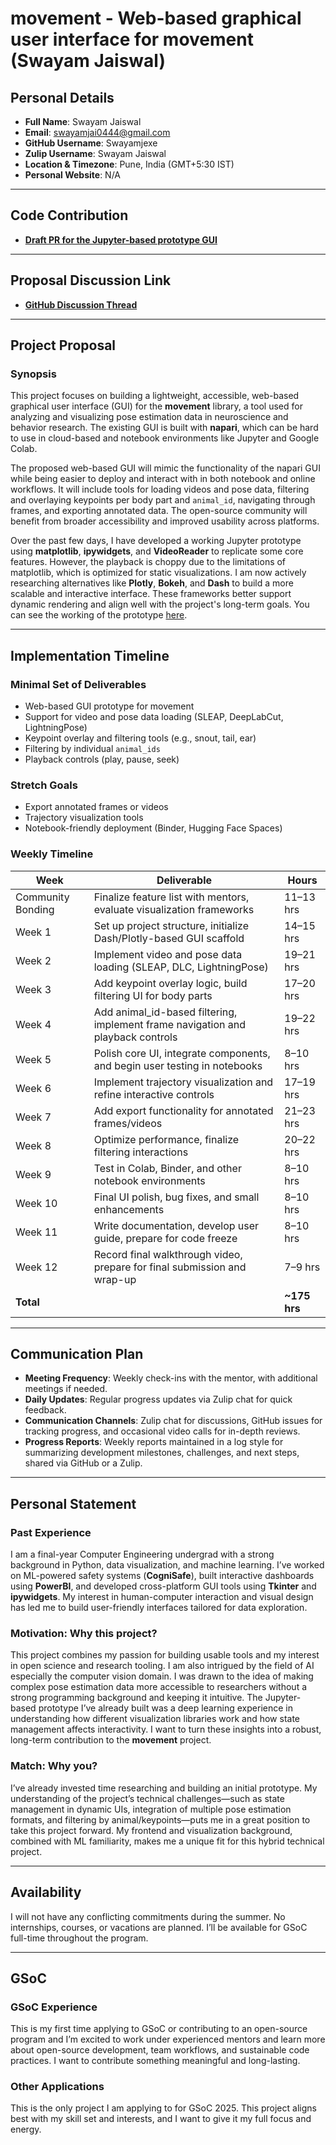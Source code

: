 # movement - Web-based graphical user interface for movement (Swayam Jaiswal)

## Personal Details

- **Full Name**: Swayam Jaiswal  
- **Email**: swayamjai0444@gmail.com  
- **GitHub Username**: Swayamjexe  
- **Zulip Username**: Swayam Jaiswal  
- **Location & Timezone**: Pune, India (GMT+5:30 IST)  
- **Personal Website**: N/A  

---

## Code Contribution

- [**Draft PR for the Jupyter-based prototype GUI**](https://github.com/neuroinformatics-unit/movement/pull/542)

---

## Proposal Discussion Link

- [**GitHub Discussion Thread**](https://github.com/neuroinformatics-unit/gsoc/pull/57)

---

## Project Proposal

### **Synopsis**

This project focuses on building a lightweight, accessible, web-based graphical user interface (GUI) for the **movement** library, a tool used for analyzing and visualizing pose estimation data in neuroscience and behavior research. The existing GUI is built with **napari**, which can be hard to use in cloud-based and notebook environments like Jupyter and Google Colab.

The proposed web-based GUI will mimic the functionality of the napari GUI while being easier to deploy and interact with in both notebook and online workflows. It will include tools for loading videos and pose data, filtering and overlaying keypoints per body part and `animal_id`, navigating through frames, and exporting annotated data. The open-source community will benefit from broader accessibility and improved usability across platforms.

Over the past few days, I have developed a working Jupyter prototype using **matplotlib**, **ipywidgets**, and **VideoReader** to replicate some core features. However, the playback is choppy due to the limitations of matplotlib, which is optimized for static visualizations. I am now actively researching alternatives like **Plotly**, **Bokeh**, and **Dash** to build a more scalable and interactive interface. These frameworks better support dynamic rendering and align well with the project's long-term goals. You can see the working of the prototype [here](https://drive.google.com/file/d/1kguSF_7yjORYI3rSWTqtK_OW_VO4Ikde/view?usp=sharing).

---

## Implementation Timeline

### **Minimal Set of Deliverables**

- Web-based GUI prototype for movement  
- Support for video and pose data loading (SLEAP, DeepLabCut, LightningPose)  
- Keypoint overlay and filtering tools (e.g., snout, tail, ear)  
- Filtering by individual `animal_ids`  
- Playback controls (play, pause, seek)  

### **Stretch Goals**

- Export annotated frames or videos  
- Trajectory visualization tools  
- Notebook-friendly deployment (Binder, Hugging Face Spaces)  

### **Weekly Timeline**

| **Week**              | **Deliverable**                                                                 | **Hours**     |
|-----------------------|----------------------------------------------------------------------------------|---------------|
| Community Bonding     | Finalize feature list with mentors, evaluate visualization frameworks           | 11–13 hrs     |
| Week 1                | Set up project structure, initialize Dash/Plotly-based GUI scaffold              | 14–15 hrs     |
| Week 2                | Implement video and pose data loading (SLEAP, DLC, LightningPose)                | 19–21 hrs     |
| Week 3                | Add keypoint overlay logic, build filtering UI for body parts                    | 17–20 hrs     |
| Week 4                | Add animal_id-based filtering, implement frame navigation and playback controls  | 19–22 hrs     |
| Week 5                | Polish core UI, integrate components, and begin user testing in notebooks        | 8–10 hrs      |
| Week 6                | Implement trajectory visualization and refine interactive controls               | 17–19 hrs     |
| Week 7                | Add export functionality for annotated frames/videos                             | 21–23 hrs     |
| Week 8                | Optimize performance, finalize filtering interactions                            | 20–22 hrs     |
| Week 9                | Test in Colab, Binder, and other notebook environments                           | 8–10 hrs      |
| Week 10               | Final UI polish, bug fixes, and small enhancements                               | 8–10 hrs      |
| Week 11               | Write documentation, develop user guide, prepare for code freeze                 | 8–10 hrs      |
| Week 12               | Record final walkthrough video, prepare for final submission and wrap-up         | 7–9 hrs       |
| **Total**             |                                                                                  | **~175 hrs**  |

---

## Communication Plan

- **Meeting Frequency**: Weekly check-ins with the mentor, with additional meetings if needed.  
- **Daily Updates**: Regular progress updates via Zulip chat for quick feedback.  
- **Communication Channels**: Zulip chat for discussions, GitHub issues for tracking progress, and occasional video calls for in-depth reviews.  
- **Progress Reports**: Weekly reports maintained in a log style for summarizing development milestones, challenges, and next steps, shared via GitHub or a Zulip.  

---

## Personal Statement

### **Past Experience**

I am a final-year Computer Engineering undergrad with a strong background in Python, data visualization, and machine learning. I’ve worked on ML-powered safety systems (**CogniSafe**), built interactive dashboards using **PowerBI**, and developed cross-platform GUI tools using **Tkinter** and **ipywidgets**. My interest in human-computer interaction and visual design has led me to build user-friendly interfaces tailored for data exploration.

### **Motivation: Why this project?**

This project combines my passion for building usable tools and my interest in open science and research tooling. I am also intrigued by the field of AI especially the computer vision domain. I was drawn to the idea of making complex pose estimation data more accessible to researchers without a strong programming background and keeping it intuitive. The Jupyter-based prototype I’ve already built was a deep learning experience in understanding how different visualization libraries work and how state management affects interactivity. I want to turn these insights into a robust, long-term contribution to the **movement** project.

### **Match: Why you?**

I’ve already invested time researching and building an initial prototype. My understanding of the project’s technical challenges—such as state management in dynamic UIs, integration of multiple pose estimation formats, and filtering by animal/keypoints—puts me in a great position to take this project forward. My frontend and visualization background, combined with ML familiarity, makes me a unique fit for this hybrid technical project.

---

## Availability

I will not have any conflicting commitments during the summer. No internships, courses, or vacations are planned. I’ll be available for GSoC full-time throughout the program.

---

## GSoC

### **GSoC Experience**

This is my first time applying to GSoC or contributing to an open-source program and I’m excited to work under experienced mentors and learn more about open-source development, team workflows, and sustainable code practices. I want to contribute something meaningful and long-lasting.

### **Other Applications**

This is the only project I am applying to for GSoC 2025. This project aligns best with my skill set and interests, and I want to give it my full focus and energy.
